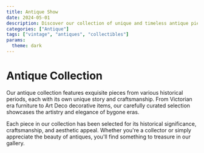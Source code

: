 ```yaml
---
title: Antique Show
date: 2024-05-01
description: Discover our collection of unique and timeless antique pieces
categories: ["Antique"]
tags: ["vintage", "antiques", "collectibles"]
params:
  theme: dark
---
```


# Antique Collection

Our antique collection features exquisite pieces from various historical periods, each with its own unique story and craftsmanship. From Victorian era furniture to Art Deco decorative items, our carefully curated selection showcases the artistry and elegance of bygone eras.

Each piece in our collection has been selected for its historical significance, craftsmanship, and aesthetic appeal. Whether you're a collector or simply appreciate the beauty of antiques, you'll find something to treasure in our gallery. 
